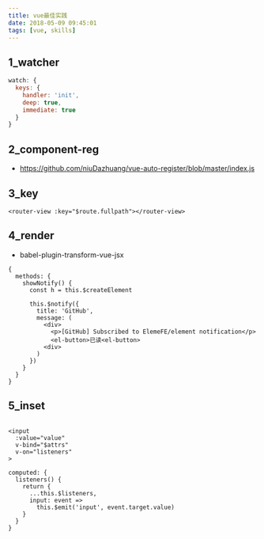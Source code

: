 ```yaml
---
title: vue最佳实践
date: 2018-05-09 09:45:01
tags: [vue, skills]
---
```


## 1_watcher

```js
watch: {
  keys: {
    handler: 'init',
    deep: true,
    immediate: true
  }
}
```

## 2_component-reg

- https://github.com/niuDazhuang/vue-auto-register/blob/master/index.js


## 3_key

```tpl
<router-view :key="$route.fullpath"></router-view>
```

## 4_render

- babel-plugin-transform-vue-jsx

```
{
  methods: {
    showNotify() {
      const h = this.$createElement
​
      this.$notify({
        title: 'GitHub',
        message: (
          <div>
            <p>[GitHub] Subscribed to ElemeFE/element notification</p>
            <el-button>已读<el-button>
          <div>
        )
      })
    }
  }
}
```

## 5_inset

```vue

<input
  :value="value"
  v-bind="$attrs"
  v-on="listeners"
>

computed: {
  listeners() {
    return {
      ...this.$listeners,
      input: event =>
        this.$emit('input', event.target.value)
    }
  }
}
```
